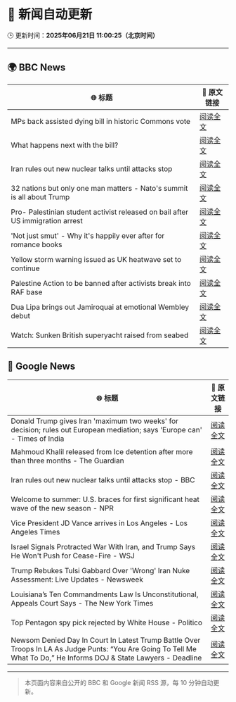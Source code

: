 # 🧠 新闻自动更新

🕒 更新时间：**2025年06月21日 11:00:25（北京时间）**

---

## 🌍 BBC News

| 🌐 标题 | 🔗 原文链接 |
|--------|-------------|
| MPs back assisted dying bill in historic Commons vote | [阅读全文](https://www.bbc.com/news/articles/cgeqj1egxvyo) |
| What happens next with the bill? | [阅读全文](https://www.bbc.com/news/articles/c8rpdxz11d8o) |
| Iran rules out new nuclear talks until attacks stop | [阅读全文](https://www.bbc.com/news/articles/ckg505kl3zpo) |
| 32 nations but only one man matters - Nato's summit is all about Trump | [阅读全文](https://www.bbc.com/news/articles/c93kqnz3pxgo) |
| Pro- Palestinian student activist released on bail after US immigration arrest | [阅读全文](https://www.bbc.com/news/articles/clylv796ekgo) |
| 'Not just smut' - Why it's happily ever after for romance books | [阅读全文](https://www.bbc.com/news/articles/c75r6kq2pdwo) |
| Yellow storm warning issued as UK heatwave set to continue | [阅读全文](https://www.bbc.com/news/articles/cg5z78nyglpo) |
| Palestine Action to be banned after activists break into RAF base | [阅读全文](https://www.bbc.com/news/articles/cn81g4e0nlyo) |
| Dua Lipa brings out Jamiroquai at emotional Wembley debut | [阅读全文](https://www.bbc.com/news/articles/c98wdj5peyko) |
| Watch: Sunken British superyacht raised from seabed | [阅读全文](https://www.bbc.com/news/videos/c74zl9eleezo) |

## 📰 Google News

| 🌐 标题 | 🔗 原文链接 |
|--------|-------------|
| Donald Trump gives Iran 'maximum two weeks' for decision; rules out European mediation; says 'Europe can' - Times of India | [阅读全文](https://news.google.com/rss/articles/CBMioAJBVV95cUxQOENmUTRtdGgtSHYxSWp2d1F3dEFmd0FvcVFvV2x1Y2Y1VTBITWp0b01sT3ZjSVBKY0txTjZtLVZzSDl1Zk12el9LMExKVGdzVzlqd0hTbFZWdFVUdW1fUEswYmYtcWhWNzdJdFlsd05TWm44bnZDby1wOHhaOUxDZnRubXRMallESXVsLS1WLThJcU1nYzA5NWlvV3Z2LWl6clNmaW0xQjdOdU5aZG5GTGg4YTg5WEcyUWp4UVhIVUZLWFpxa1UtNHVXMndnWm9oYTNDclZJYmJEQ1hkVmhsNHRzazdFT3ROaFlDc1dmMjJnRFhfRWtaNWVyajhsTzlEVXdjcncxQUx0S2x0MlhLYjZneklpd0dTdjBBUThXWEk?oc=5) |
| Mahmoud Khalil released from Ice detention after more than three months - The Guardian | [阅读全文](https://news.google.com/rss/articles/CBMijAFBVV95cUxNeUk0YzVnWWZzMWFrTTJ1NlVuSm5Ic0NxSWZzZVEtdmN2UW0ySEFlbTFLYk1LaGpLRGt1dzN6SnVDdFQ0RWp5aHVwNmxlX3RNZ1p2Z09SYUVjSDdBVWZQWlpkb3RIUWtrSzliNjBjR2F4TG9OM3lBcUpGa3hIdnVNaXZacU9kNi0zZkJXUg?oc=5) |
| Iran rules out new nuclear talks until attacks stop - BBC | [阅读全文](https://news.google.com/rss/articles/CBMiWkFVX3lxTE5oYnB3N1pyQzZyMFZZNnZqZHcyR2xBOHFYM2VHbUU0WHJkRkViSmpodXlodDBydmhZTVd1QVAtdHl3WkhKRmxGcmdwUjUtdkVNU2xEWkVjUDdVUdIBX0FVX3lxTE1RZGVDSDVOWHdTWGlPeDVBM1d1cHdESXJ4alBLOXF0WVFHM2xBVGp0ZHp2Q1M2TkpNRWxzd2o4YlY3YXRLaGVpTU0yM1k5NjRleGZTdWpOOGVrVWtRV0Jz?oc=5) |
| Welcome to summer: U.S. braces for first significant heat wave of the new season - NPR | [阅读全文](https://news.google.com/rss/articles/CBMiggFBVV95cUxQT05BaV8xWkVSa09oRk1JQWg1dEtNcVE5MTEybEhmWjI2OHJzWmRnc25jLU81UFJkYm4zaGFIQzhTVTZWLU8zRjdINjhJbnlmVWs5UHRlamdYa3pxTWhPTXhTam5tVm1makZZaXJzY2hXd2dqTE55V2s5OHYzamN3ekdn?oc=5) |
| Vice President JD Vance arrives in Los Angeles - Los Angeles Times | [阅读全文](https://news.google.com/rss/articles/CBMingFBVV95cUxQSXpPa2VGcDFkZmZ1RmhaUzZvTE9ReVBabVdYX0hRMDEwRV9zRTVNd0pvVThZTUh5dG1rLVd6ekZRM3c4N1NaMjBDdUI5ZDF5VmRpRVdnaGxnWEJ1eDBxbFYtYXB2bmpjRnZSSVZybVpJY0lzXzBFQVM5N3FPYmlmbTR2Vl9uSEhLNTBYREtFZGpzbk1BYnBIMHdfblotQQ?oc=5) |
| Israel Signals Protracted War With Iran, and Trump Says He Won't Push for Cease-Fire - WSJ | [阅读全文](https://news.google.com/rss/articles/CBMic0FVX3lxTFBnbmVDTmp2dHNfVEZNNXk0ZWpvX1N3eWkySU1MdHozTUZCR0Ixd0JKLTdsTjNmZmZqbU5LSGYwMjJhQ210akZNR2FCajBHdWF2cFhxdnh5eDlTVzhOUklsdzFOYmo2SGRrLW5qWmh3eE1XSWM?oc=5) |
| Trump Rebukes Tulsi Gabbard Over 'Wrong' Iran Nuke Assessment: Live Updates - Newsweek | [阅读全文](https://news.google.com/rss/articles/CBMihwFBVV95cUxPRnE2YXhCU2E3VEs1T3NRMTFLQ3R0bGxGSGh6UFd0ckdGYVlqWEViWVUzd2g3Y0RwUXBhSTRxdXBvVWtCT1NtZTdJQTJ5OW13dWtkS3g2NGFuZkJoZjJ6RXozS2xNa2J4bkdXMjJRbV90UVlWT3JOUUMzVjgzYU1wWWtBcXBRY1k?oc=5) |
| Louisiana’s Ten Commandments Law Is Unconstitutional, Appeals Court Says - The New York Times | [阅读全文](https://news.google.com/rss/articles/CBMitAFBVV95cUxQUUVJNXd4QmZMUVRraWNpcHVmLXZrRXdYSTNJZmliVEtxYWtlbFgxaWV3bVBfWXptSElhQTVCaDdPN1pMaVBBb1JTTzJVUEV2c21EY0taTVA3R3F4ZVZXc05fTUhWOXRrdWlsNTEwNFFoNTBRLWR1ZUpMNkRrZk1UTUVoWTJNajFVYUxvRU1SMDM3Skhic1J6ZzNZQzJObVlyamF6OFpDQkgyOHJUN2QtZ1ZhUmM?oc=5) |
| Top Pentagon spy pick rejected by White House - Politico | [阅读全文](https://news.google.com/rss/articles/CBMiiAFBVV95cUxNLUFlYWJDU0ltREtfMTBaaXNKeXQyYkVjVWk5dVVCTWxaLV9sakJTRGMtOTgxU0NnZlU2SnZ0bGZNWjJXUXBkaG0tYlhoUmFjLXJaNnZZMmJWVjM2M1NFV0NLbFZPa0lsbkRfLXozYnh2eGZrNW0wVzBpdjcxdzU1ci0yd2tzaEpF?oc=5) |
| Newsom Denied Day In Court In Latest Trump Battle Over Troops In LA As Judge Punts: “You Are Going To Tell Me What To Do,” He Informs DOJ & State Lawyers - Deadline | [阅读全文](https://news.google.com/rss/articles/CBMie0FVX3lxTE9menhnN0RLRFBRa19PbkhxN1d5bFhUTEN0RWllTC16SUlDNnRrSGQyNUZzYmkyb0w0MHBLMEJydjVQSHBWR3VTQkFmelVSZlNkdE15SEJIbjU3Z2dZQUhKRUhYX2xNSENGTUZ3MXBRQXcwem9pR2FqMUpvYw?oc=5) |

---
> 本页面内容来自公开的 BBC 和 Google 新闻 RSS 源，每 10 分钟自动更新。
